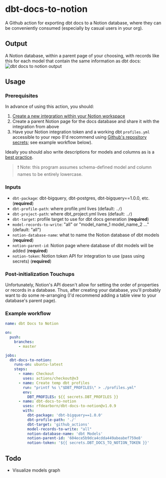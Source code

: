# dbt-docs-to-notion

A Github action for exporting dbt docs to a Notion database, where they can be conveniently consumed (especially by casual users in your org).

## Output

A Notion database, within a parent page of your choosing, with records like this for each model that contain the same information as dbt docs:
![dbt docs to notion output](https://i.imgur.com/Y1EWj9l.png)

## Usage

### Prerequisites

In advance of using this action, you should:

1. [Create a new integration within your Notion workspace](https://www.notion.so/my-integrations)
2. Create a parent Notion page for the docs database and share it with the integration from above
3. Have your Notion integration token and a working dbt `profiles.yml` accessible to your repo (I'd recommend using [Github's repository secrets](https://docs.github.com/en/actions/security-guides/encrypted-secrets); see example workflow below).

Ideally you should also write descriptions for models and columns as is a [best practice](https://docs.getdbt.com/docs/building-a-dbt-project/documentation#adding-descriptions-to-your-project).

> ❗️ Note: this program assumes schema-defined model and column names to be entirely lowercase.

### Inputs

- `dbt-package`: dbt-bigquery, dbt-postgres, dbt-bigquery==1.0.0, etc. (**required**)
- `dbt-profile-path`: where profile.yml lives (default: `./`)
- `dbt-project-path`: where dbt_project.yml lives (default: `./`)
- `dbt-target`: profile target to use for dbt docs generation (**required**)
- `model-records-to-write`: "all" or "model_name_1 model_name_2 ..." (default: "all")
- `notion-database-name`: what to name the Notion database of dbt models (**required**)
- `notion-parent-id`: Notion page where database of dbt models will be added (**required**)
- `notion-token`: Notion token API for integration to use (pass using secrets) (**required**)

### Post-initialization Touchups

Unfortunately, Notion's API doesn't allow for setting the order of properties or records in a database. Thus, after creating your database, you'll probably want to do some re-arranging (I'd recommend adding a table view to your database's parent page).

### Example workflow

```yaml
name: dbt Docs to Notion

on:
  push:
    branches:
      - master

jobs:
  dbt-docs-to-notion:
    runs-on: ubuntu-latest
    steps:
      - name: Checkout
        uses: actions/checkout@v3
      - name: Create temp dbt profiles
        run: "printf %s \"$DBT_PROFILES\" > ./profiles.yml"
        env:
          DBT_PROFILES: ${{ secrets.DBT_PROFILES }}
      - name: dbt-docs-to-notion
        uses: rfdearborn/dbt-docs-to-notion@v1.0.9
        with:
          dbt-package: 'dbt-bigquery==1.0.0'
          dbt-profile-path: './'
          dbt-target: 'github_actions'
          model-records-to-write: "all"
          notion-database-name: 'dbt Models'
          notion-parent-id: '604ece5b9dca4cdda449abeabef759e8'
          notion-token: '${{ secrets.DBT_DOCS_TO_NOTION_TOKEN }}'
```

## Todo

- Visualize models graph
